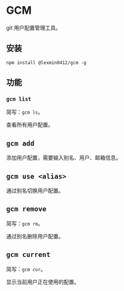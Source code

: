 # GCM

git 用户配置管理工具。

## 安装

```shell
npm install @lexmin0412/gcm -g
```

## 功能

### `gcm list`

简写：`gcm ls`。

查看所有用户配置。

## `gcm add`

添加用户配置，需要输入别名、用户、邮箱信息。

## `gcm use <alias>`

通过别名切换用户配置。

## `gcm remove`

简写：`gcm rm`。

通过别名删除用户配置。

## `gcm current`

简写：`gcm cur`。

显示当前用户正在使用的配置。

